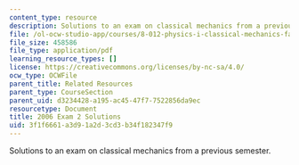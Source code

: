 ```yaml
---
content_type: resource
description: Solutions to an exam on classical mechanics from a previous semester.
file: /ol-ocw-studio-app/courses/8-012-physics-i-classical-mechanics-fall-2008/3f1f6661a3d91a2d3cd3b34f182347f9_2006_quiz2_sol.pdf
file_size: 458586
file_type: application/pdf
learning_resource_types: []
license: https://creativecommons.org/licenses/by-nc-sa/4.0/
ocw_type: OCWFile
parent_title: Related Resources
parent_type: CourseSection
parent_uid: d3234428-a195-ac45-47f7-7522856da9ec
resourcetype: Document
title: 2006 Exam 2 Solutions
uid: 3f1f6661-a3d9-1a2d-3cd3-b34f182347f9
---
```

Solutions to an exam on classical mechanics from a previous semester.